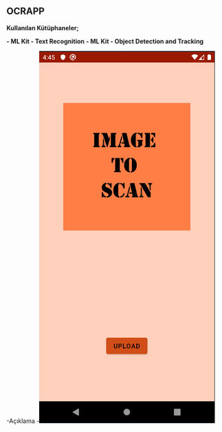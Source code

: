 ## OCRAPP

**Kullanılan Kütüphaneler;**

 **- ML Kit - Text Recognition**
 **- ML Kit - Object Detection and Tracking**
 
 
-Açıklama
-![image](https://github.com/berkedursunoglu/OCRApp/blob/master/ocrapp/ss1.png)
